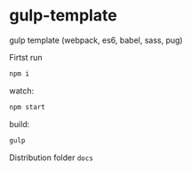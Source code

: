 # gulp-template
gulp template (webpack, es6, babel, sass, pug)

Firtst run
```JavaScript
npm i
```

watch: 
```JavaScript
npm start
```
build:
```JavaScript
gulp
```

Distribution folder `docs`
